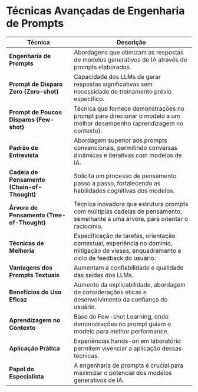# Técnicas Avançadas de Engenharia de Prompts

| Técnica | Descrição |
|---|---|
| **Engenharia de Prompts** | Abordagens que otimizam as respostas de modelos generativos de IA através de prompts elaborados. |
| **Prompt de Disparo Zero (Zero-shot)** | Capacidade dos LLMs de gerar respostas significativas sem necessidade de treinamento prévio específico. |
| **Prompt de Poucos Disparos (Few-shot)** | Técnica que fornece demonstrações no prompt para direcionar o modelo a um melhor desempenho (aprendizagem no contexto). |
| **Padrão de Entrevista** | Abordagem superior aos prompts convencionais, permitindo conversas dinâmicas e iterativas com modelos de IA. |
| **Cadeia de Pensamento (Chain-of-Thought)** | Solicita um processo de pensamento passo a passo, fortalecendo as habilidades cognitivas dos modelos. |
| **Árvore de Pensamento (Tree-of-Thought)** | Técnica inovadora que estrutura prompts com múltiplas cadeias de pensamento, semelhante a uma árvore, para orientar o raciocínio. |
| **Técnicas de Melhoria** | Especificação de tarefas, orientação contextual, experiência no domínio, mitigação de vieses, enquadramento e ciclo de feedback do usuário. |
| **Vantagens dos Prompts Textuais** | Aumentam a confiabilidade e qualidade das saídas dos LLMs. |
| **Benefícios do Uso Eficaz** | Aumento da explicabilidade, abordagem de considerações éticas e desenvolvimento da confiança do usuário. |
| **Aprendizagem no Contexto** | Base do Few-shot Learning, onde demonstrações no prompt guiam o modelo para melhor performance. |
| **Aplicação Prática** | Experiências hands-on em laboratório permitem vivenciar a aplicação dessas técnicas. |
| **Papel do Especialista** | A engenharia de prompts é crucial para maximizar o potencial dos modelos generativos de IA. |